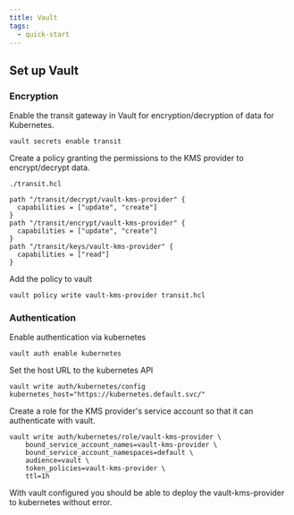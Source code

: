```yaml
---
title: Vault
tags:
  - quick-start
---
```


## Set up Vault

### Encryption

Enable the transit gateway in Vault for encryption/decryption of data for Kubernetes.
```shell
vault secrets enable transit
```

Create a policy granting the permissions to the KMS provider to encrypt/decrypt data.

`./transit.hcl`
```hcl
path "/transit/decrypt/vault-kms-provider" {
  capabilities = ["update", "create"]
}
path "/transit/encrypt/vault-kms-provider" {
  capabilities = ["update", "create"]
}
path "/transit/keys/vault-kms-provider" {
  capabilities = ["read"]
}
```

Add the policy to vault
```shell
vault policy write vault-kms-provider transit.hcl
```

### Authentication

Enable authentication via kubernetes
```shell
vault auth enable kubernetes
```

Set the host URL to the kubernetes API
```shell
vault write auth/kubernetes/config kubernetes_host="https://kubernetes.default.svc/"
```

Create a role for the KMS provider's service account so that it can authenticate with vault.
```shell
vault write auth/kubernetes/role/vault-kms-provider \
    bound_service_account_names=vault-kms-provider \
    bound_service_account_namespaces=default \
    audience=vault \
    token_policies=vault-kms-provider \
    ttl=1h
```

With vault configured you should be able to deploy the vault-kms-provider to kubernetes without error.